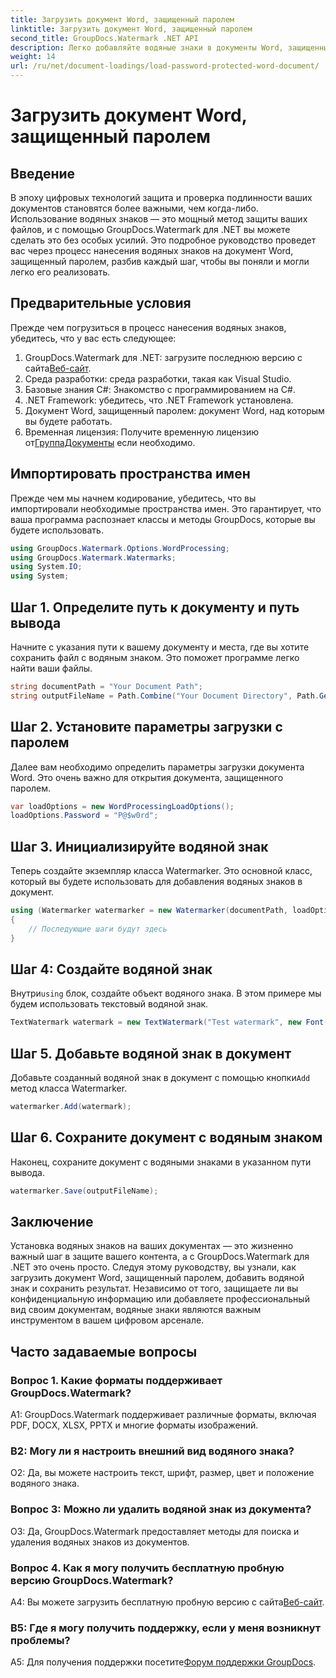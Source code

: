 ```yaml
---
title: Загрузить документ Word, защищенный паролем
linktitle: Загрузить документ Word, защищенный паролем
second_title: GroupDocs.Watermark .NET API
description: Легко добавляйте водяные знаки в документы Word, защищенные паролем, с помощью GroupDocs.Watermark для .NET с помощью нашего подробного пошагового руководства.
weight: 14
url: /ru/net/document-loadings/load-password-protected-word-document/
---
```


# Загрузить документ Word, защищенный паролем

## Введение
В эпоху цифровых технологий защита и проверка подлинности ваших документов становятся более важными, чем когда-либо. Использование водяных знаков — это мощный метод защиты ваших файлов, и с помощью GroupDocs.Watermark для .NET вы можете сделать это без особых усилий. Это подробное руководство проведет вас через процесс нанесения водяных знаков на документ Word, защищенный паролем, разбив каждый шаг, чтобы вы поняли и могли легко его реализовать.
## Предварительные условия
Прежде чем погрузиться в процесс нанесения водяных знаков, убедитесь, что у вас есть следующее:
1.  GroupDocs.Watermark для .NET: загрузите последнюю версию с сайта[Веб-сайт](https://releases.groupdocs.com/Watermark/net/).
2. Среда разработки: среда разработки, такая как Visual Studio.
3. Базовые знания C#: Знакомство с программированием на C#.
4. .NET Framework: убедитесь, что .NET Framework установлена.
5. Документ Word, защищенный паролем: документ Word, над которым вы будете работать.
6.  Временная лицензия: Получите временную лицензию от[ГруппаДокументы](https://purchase.groupdocs.com/temporary-license/) если необходимо.
## Импортировать пространства имен
Прежде чем мы начнем кодирование, убедитесь, что вы импортировали необходимые пространства имен. Это гарантирует, что ваша программа распознает классы и методы GroupDocs, которые вы будете использовать.
```csharp
using GroupDocs.Watermark.Options.WordProcessing;
using GroupDocs.Watermark.Watermarks;
using System.IO;
using System;
```
## Шаг 1. Определите путь к документу и путь вывода
Начните с указания пути к вашему документу и места, где вы хотите сохранить файл с водяным знаком. Это поможет программе легко найти ваши файлы.
```csharp
string documentPath = "Your Document Path";
string outputFileName = Path.Combine("Your Document Directory", Path.GetFileName(documentPath));
```
## Шаг 2. Установите параметры загрузки с паролем
Далее вам необходимо определить параметры загрузки документа Word. Это очень важно для открытия документа, защищенного паролем.
```csharp
var loadOptions = new WordProcessingLoadOptions();
loadOptions.Password = "P@$w0rd";
```
## Шаг 3. Инициализируйте водяной знак
Теперь создайте экземпляр класса Watermarker. Это основной класс, который вы будете использовать для добавления водяных знаков в документ.
```csharp
using (Watermarker watermarker = new Watermarker(documentPath, loadOptions))
{
    // Последующие шаги будут здесь
}
```
## Шаг 4: Создайте водяной знак
 Внутри`using` блок, создайте объект водяного знака. В этом примере мы будем использовать текстовый водяной знак.
```csharp
TextWatermark watermark = new TextWatermark("Test watermark", new Font("Arial", 12));
```
## Шаг 5. Добавьте водяной знак в документ
Добавьте созданный водяной знак в документ с помощью кнопки`Add` метод класса Watermarker.
```csharp
watermarker.Add(watermark);
```
## Шаг 6. Сохраните документ с водяным знаком
Наконец, сохраните документ с водяными знаками в указанном пути вывода.
```csharp
watermarker.Save(outputFileName);
```
## Заключение
Установка водяных знаков на ваших документах — это жизненно важный шаг в защите вашего контента, а с GroupDocs.Watermark для .NET это очень просто. Следуя этому руководству, вы узнали, как загрузить документ Word, защищенный паролем, добавить водяной знак и сохранить результат. Независимо от того, защищаете ли вы конфиденциальную информацию или добавляете профессиональный вид своим документам, водяные знаки являются важным инструментом в вашем цифровом арсенале.
## Часто задаваемые вопросы
### Вопрос 1. Какие форматы поддерживает GroupDocs.Watermark?
A1: GroupDocs.Watermark поддерживает различные форматы, включая PDF, DOCX, XLSX, PPTX и многие форматы изображений.
### В2: Могу ли я настроить внешний вид водяного знака?
О2: Да, вы можете настроить текст, шрифт, размер, цвет и положение водяного знака.
### Вопрос 3: Можно ли удалить водяной знак из документа?
О3: Да, GroupDocs.Watermark предоставляет методы для поиска и удаления водяных знаков из документов.
### Вопрос 4. Как я могу получить бесплатную пробную версию GroupDocs.Watermark?
 A4: Вы можете загрузить бесплатную пробную версию с сайта[Веб-сайт](https://releases.groupdocs.com/).
### В5: Где я могу получить поддержку, если у меня возникнут проблемы?
 A5: Для получения поддержки посетите[Форум поддержки GroupDocs](https://forum.groupdocs.com/c/watermark/19).